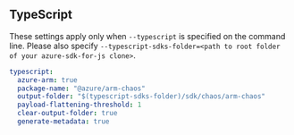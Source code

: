 ## TypeScript

These settings apply only when `--typescript` is specified on the command line.
Please also specify `--typescript-sdks-folder=<path to root folder of your azure-sdk-for-js clone>`.

``` yaml $(typescript)
typescript:
  azure-arm: true
  package-name: "@azure/arm-chaos"
  output-folder: "$(typescript-sdks-folder)/sdk/chaos/arm-chaos"
  payload-flattening-threshold: 1
  clear-output-folder: true
  generate-metadata: true
```
